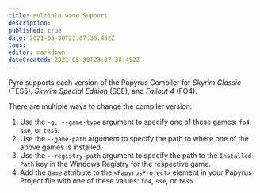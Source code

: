```yaml
---
title: Multiple Game Support
description: 
published: true
date: 2021-05-30T23:07:38.452Z
tags: 
editor: markdown
dateCreated: 2021-05-30T23:07:38.452Z
---
```


Pyro supports each version of the Papyrus Compiler for _Skyrim Classic_ (TES5), _Skyrim Special Edition_ (SSE), and _Fallout 4_ (FO4).

There are multiple ways to change the compiler version:

1. Use the `-g, --game-type` argument to specify one of these games: `fo4`, `sse`, or `tes5`.
2. Use the `--game-path` argument to specify the path to where one of the above games is installed.
3. Use the `--registry-path` argument to specify the path to the `Installed Path` key in the Windows Registry for the respective game.
4. Add the `Game` attribute to the `<PapyrusProject>` element in your Papyrus Project file with one of these values: `fo4`, `sse`, or `tes5`.

